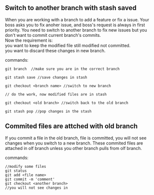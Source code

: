 ## Switch to another branch with stash saved
When you are working with a branch to add a feature or fix a issue. Your boss asks you to fix anoher issue, and boss's request is always in first priority. You need to switch to another branch to fix new issues but you don't want to commit current branch's commits.   
Now the requirement is:   
you want to keep the modified file still modified not committed.  
you want to discard these changes in new branch.

commands:
```
git branch  //make sure you are in the correct branch

git stash save //save changes in stash

git checkout <branch name> //switch to new branch

// do the work, now modified files are in stash

git checkout <old branch> //switch back to the old branch

git stash pop //pop changes in the stash
```

## Commited files are attched with old branch
If you commit a file in the old branch, file is committed, you will not see changes when you switch to a new branch. These commited files are attached in olf branch unless you other branch pulls from olf branch.

commands:
```
//modify some files
git status
git add <file name>
git commit -m 'comment'
git checkout <another branch>
//you will not see changes in 
```
